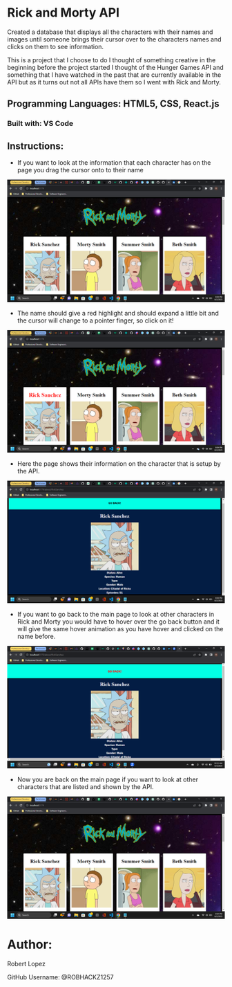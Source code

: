 # Rick and Morty API 

Created a database that displays all the characters with their names and images until someone brings their cursor over to the characters names and clicks on them to see information.

This is a project that I choose to do I thought of something creative in the beginning before the project started I thought of the Hunger Games API and something that I have watched in the past that are currently available in the API but as it turns out not all APIs have them so I went with Rick and Morty.

## Programming Languages: HTML5, CSS, React.js

### Built with: VS Code 

## Instructions:

- If you want to look at the information that each character has on the page you drag the cursor onto to their name

![](https://github.com/ROBHACKZ1257/RickAndMortyAPI/blob/master/RickandMortyAPIWebstie.png?raw=true)

- The name should give a red highlight and should expand a little bit and the cursor will change to a pointer finger, so click on it! 

![](https://raw.githubusercontent.com/ROBHACKZ1257/RickAndMortyAPI/0d17e1efe733191638918f9f7d95fefe3ca44cb9/RickandMortyAPIWebsite_2.png)

- Here the page shows their information on the character that is setup by the API.

![](https://raw.githubusercontent.com/ROBHACKZ1257/RickAndMortyAPI/0d17e1efe733191638918f9f7d95fefe3ca44cb9/RickandMortyAPIWebsite_3.png)

- If you want to go back to the main page to look at other characters in Rick and Morty you would have to hover over the go back button and it will give the same hover animation as you have hover and clicked on the name before.

![](https://github.com/ROBHACKZ1257/RickAndMortyAPI/blob/master/RickandMortyAPIWebsite_4.png?raw=true)

- Now you are back on the main page if you want to look at other characters that are listed and shown by the API.

![](https://github.com/ROBHACKZ1257/RickAndMortyAPI/blob/master/RickandMortyAPIWebstie.png?raw=true)

# Author: 

Robert Lopez

GitHub Username: @ROBHACKZ1257
 